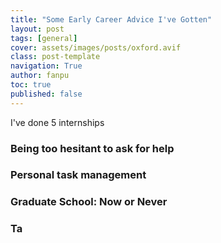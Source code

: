 ```yaml
---
title: "Some Early Career Advice I've Gotten"
layout: post
tags: [general]
cover: assets/images/posts/oxford.avif
class: post-template
navigation: True
author: fanpu
toc: true
published: false
---
```

I've done 5 internships



### Being too hesitant to ask for help


### Personal task management

### Graduate School: Now or Never

### Ta
